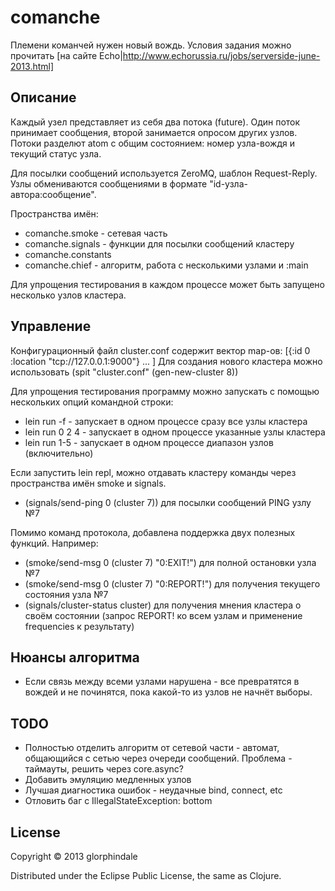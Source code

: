 # comanche

Племени команчей нужен новый вождь.
Условия задания можно прочитать [на сайте Echo|http://www.echorussia.ru/jobs/serverside-june-2013.html]

## Описание

Каждый узел представляет из себя два потока (future). Один поток принимает сообщения, второй
занимается опросом других узлов. Потоки разделют atom с общим состоянием: номер узла-вождя и текущий
статус узла.

Для посылки сообщений используется ZeroMQ, шаблон Request-Reply. Узлы обмениваются сообщениями в
формате "id-узла-автора:сообщение".

Пространства имён:
* comanche.smoke - сетевая часть
* comanche.signals - функции для посылки сообщений кластеру
* comanche.constants 
* comanche.chief - алгоритм, работа с несколькими узлами и :main

Для упрощения тестирования в каждом процессе может быть запущено несколько узлов кластера.

## Управление

Конфигурационный файл cluster.conf содержит вектор map-ов:
[{:id 0 :location "tcp://127.0.0.1:9000"} ... ]
Для создания нового кластера можно использовать (spit "cluster.conf" (gen-new-cluster 8))

Для упрощения тестирования программу можно запускать с помощью нескольких опций командной строки:
* lein run -f - запускает в одном процессе сразу все узлы кластера
* lein run 0 2 4 - запускает в одном процессе указанные узлы кластера 
* lein run 1-5 - запускает в одном процессе диапазон узлов (включительно)

Если запустить lein repl, можно отдавать кластеру команды через пространства имён smoke и signals.
* (signals/send-ping 0 (cluster 7)) для посылки сообщений PING узлу №7

Помимо команд протокола, добавлена поддержка двух полезных функций. Например:
* (smoke/send-msg 0 (cluster 7) "0:EXIT!") для полной остановки узла №7
* (smoke/send-msg 0 (cluster 7) "0:REPORT!") для получения текущего состояния узла №7
* (signals/cluster-status cluster) для получения мнения кластера о своём состоянии (запрос REPORT! ко
  всем узлам и применение frequencies к результату)

## Нюансы алгоритма

* Если связь между всеми узлами нарушена - все превратятся в вождей и не починятся, пока какой-то из
  узлов не начнёт выборы.

## TODO
* Полностью отделить алгоритм от сетевой части - автомат, общающийся с сетью через очереди
  сообщений. Проблема - таймауты, решить через core.async?
* Добавить эмуляцию медленных узлов
* Лучшая диагностика ошибок - неудачные bind, connect, etc
* Отловить баг с IllegalStateException: bottom

## License

Copyright © 2013 glorphindale

Distributed under the Eclipse Public License, the same as Clojure.

